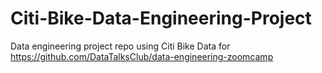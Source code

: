 # Citi-Bike-Data-Engineering-Project
Data engineering project repo using Citi Bike Data for https://github.com/DataTalksClub/data-engineering-zoomcamp
